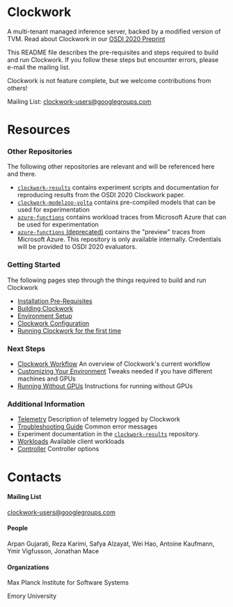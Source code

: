 # Clockwork

A multi-tenant managed inference server, backed by a modified version of TVM.  Read about Clockwork in our [OSDI 2020 Preprint](https://arxiv.org/pdf/2006.02464.pdf)

This README file describes the pre-requisites and steps required to build and run Clockwork.  If you follow these steps but encounter errors, please e-mail the mailing list.

Clockwork is not feature complete, but we welcome contributions from others!

Mailing List: clockwork-users@googlegroups.com

# Resources

### Other Repositories

The following other repositories are relevant and will be referenced here and there.

* [`clockwork-results`](https://gitlab.mpi-sws.org/cld/ml/clockwork-results) contains experiment scripts and documentation for reproducing results from the OSDI 2020 Clockwork paper.
* [`clockwork-modelzoo-volta`](https://gitlab.mpi-sws.org/cld/ml/clockwork-modelzoo-volta) contains pre-compiled models that can be used for experimentation
* [`azure-functions`](https://gitlab.mpi-sws.org/cld/trace-datasets/azure-functions) contains workload traces from Microsoft Azure that can be used for experimentation
* [`azure-functions` (deprecated)](https://gitlab.mpi-sws.org/cld-private/datasets/azure-functions) contains the "preview" traces from Microsoft Azure.  This repository is only available internally.  Credentials will be provided to OSDI 2020 evaluators.

### Getting Started

The following pages step through the things required to build and run Clockwork

* [Installation Pre-Requisites](docs/prerequisites.md)
* [Building Clockwork](docs/building.md)
* [Environment Setup](docs/environment.md)
* [Clockwork Configuration](docs/configuration.md)
* [Running Clockwork for the first time](docs/firstrun.md)

### Next Steps
* [Clockwork Workflow](docs/workflow.md) An overview of Clockwork's current workflow
* [Customizing Your Environment](docs/customizing.md) Tweaks needed if you have different machines and GPUs
* [Running Without GPUs](docs/withoutgpus.md) Instructions for running without GPUs

### Additional Information
* [Telemetry](docs/telemetry.md) Description of telemetry logged by Clockwork
* [Troubleshooting Guide](docs/troubleshooting.md) Common error messages
* Experiment documentation in the [`clockwork-results`](https://gitlab.mpi-sws.org/cld/ml/clockwork-results) repository.
* [Workloads](docs/workloads.md) Available client workloads
* [Controller](docs/controller.md) Controller options

# Contacts

#### Mailing List

clockwork-users@googlegroups.com

#### People
Arpan Gujarati, Reza Karimi, Safya Alzayat, Wei Hao, Antoine Kaufmann, Ymir Vigfusson, Jonathan Mace

#### Organizations

Max Planck Institute for Software Systems

Emory University
